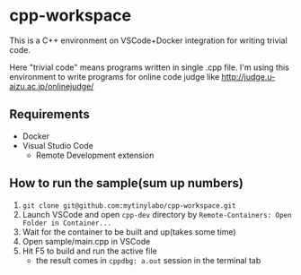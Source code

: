 # cpp-workspace
This is a C++ environment on VSCode+Docker integration for writing trivial code.

Here "trivial code" means programs written in single .cpp file. I'm using this environment to write programs for online code judge like http://judge.u-aizu.ac.jp/onlinejudge/

## Requirements

- Docker
- Visual Studio Code
  - Remote Development extension

## How to run the sample(sum up numbers)

1. `git clone git@github.com:mytinylabo/cpp-workspace.git`
2. Launch VSCode and open `cpp-dev` directory by `Remote-Containers: Open Folder in Container...`
3. Wait for the container to be built and up(takes some time)
4. Open sample/main.cpp in VSCode
5. Hit F5 to build and run the active file
   - the result comes in `cppdbg: a.out` session in the terminal tab
